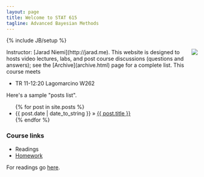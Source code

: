 ```yaml
---
layout: page
title: Welcome to STAT 615
tagline: Advanced Bayesian Methods
---
```

{% include JB/setup %}


<img src="http://upload.wikimedia.org/wikipedia/commons/thumb/e/ed/Bayes_icon.svg/200px-Bayes_icon.svg.png" align="right" />
Instructor: [Jarad Niemi](http://jarad.me). This website is designed to hosts video lectures, labs, and post course discussions (questions and answers); see the [Archive](archive.html) page for a complete list. This course meets

- TR 11-12:20 Lagomarcino W262

Here's a sample "posts list".

<ul class="posts">
  {% for post in site.posts %}
    <li><span>{{ post.date | date_to_string }}</span> &raquo; <a href="{{ BASE_PATH }}{{ post.url }}">{{ post.title }}</a></li>
  {% endfor %}
</ul>

### Course links

- Readings
- [Homework](${BASE_PATH}/homework.html)

For readings go [here](/stat615/schedule/).


